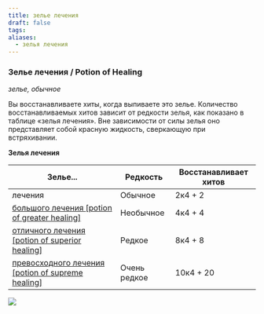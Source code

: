 ```yaml
---
title: зелье лечения
draft: false
tags: 
aliases:
  - зелья лечения
---
```

### **Зелье лечения / Potion of Healing**

*зелье, обычное*

Вы восстанавливаете хиты, когда выпиваете это зелье. Количество восстанавливаемых хитов зависит от редкости зелья, как показано в таблице «зелья лечения». Вне зависимости от силы зелья оно представляет собой красную жидкость, сверкающую при встряхивании.


**Зелья лечения**

| Зелье...                                                                                                    | Редкость     | Восстанавливает хитов |
| ----------------------------------------------------------------------------------------------------------- | ------------ | --------------------- |
| лечения                                                                                                     | Обычное      | 2к4 + 2               |
| [большого лечения [potion of greater healing]](https://ttg.club/items/magic/potion_of_greater_healing)      | Необычное    | 4к4 + 4               |
| [отличного лечения [potion of superior healing]](https://ttg.club/items/magic/potion_of_superior_healing)   | Редкое       | 8к4 + 8               |
| [превосходного лечения [potion of supreme healing]](https://ttg.club/items/magic/potion_of_supreme_healing) | Очень редкое | 10к4 + 20             |

![](https://img.ttg.club/item_magic/potion_of_healing.webp)